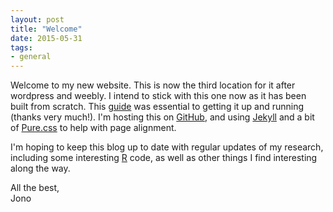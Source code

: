 ```yaml
---
layout: post
title: "Welcome"
date: 2015-05-31
tags: 
- general
---
```


Welcome to my new website. This is now the third location for it after wordpress and weebly. I intend to stick with this one now as it has been built from scratch. This [guide](http://jmcglone.com/guides/github-pages/) was essential to getting it up and running (thanks very much!). I'm hosting this on [GitHub](https://github.com), and using [Jekyll](http://jekyllrb.com/) and a bit of [Pure.css](http://purecss.io/) to help with page alignment.  

I'm hoping to keep this blog up to date with regular updates of my research, including some interesting [R](http://cran.r-project.org/) code, as well as other things I find interesting along the way. 

All the best,   
Jono
